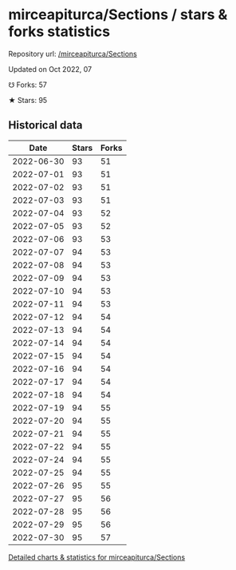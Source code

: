 # mirceapiturca/Sections / stars & forks statistics

Repository url: [/mirceapiturca/Sections](https://github.com/mirceapiturca/Sections)

Updated on Oct 2022, 07

☋ Forks: 57

★ Stars: 95

## Historical data
| Date | Stars | Forks |
|------|-------|-------|
| 2022-06-30 | 93 | 51 | 
| 2022-07-01 | 93 | 51 | 
| 2022-07-02 | 93 | 51 | 
| 2022-07-03 | 93 | 51 | 
| 2022-07-04 | 93 | 52 | 
| 2022-07-05 | 93 | 52 | 
| 2022-07-06 | 93 | 53 | 
| 2022-07-07 | 94 | 53 | 
| 2022-07-08 | 94 | 53 | 
| 2022-07-09 | 94 | 53 | 
| 2022-07-10 | 94 | 53 | 
| 2022-07-11 | 94 | 53 | 
| 2022-07-12 | 94 | 54 | 
| 2022-07-13 | 94 | 54 | 
| 2022-07-14 | 94 | 54 | 
| 2022-07-15 | 94 | 54 | 
| 2022-07-16 | 94 | 54 | 
| 2022-07-17 | 94 | 54 | 
| 2022-07-18 | 94 | 54 | 
| 2022-07-19 | 94 | 55 | 
| 2022-07-20 | 94 | 55 | 
| 2022-07-21 | 94 | 55 | 
| 2022-07-22 | 94 | 55 | 
| 2022-07-24 | 94 | 55 | 
| 2022-07-25 | 94 | 55 | 
| 2022-07-26 | 95 | 55 | 
| 2022-07-27 | 95 | 56 | 
| 2022-07-28 | 95 | 56 | 
| 2022-07-29 | 95 | 56 | 
| 2022-07-30 | 95 | 57 | 


[Detailed charts & statistics for mirceapiturca/Sections](https://reviewgithub.com/rep/mirceapiturca/Sections)
